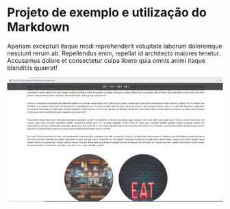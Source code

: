 # Projeto de exemplo e utilização do Markdown

Aperiam excepturi itaque modi reprehenderit voluptate laborum
doloremque nesciunt rerum ab. Repellendus enim, repellat id
architecto maiores tenetur. Accusamus dolore et consectetur culpa
libero quia omnis animi itaque blanditiis quaerat!

![Tela index do projeto](/img/telaindex.png)
